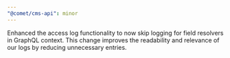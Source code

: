 ```yaml
---
"@comet/cms-api": minor
---
```


Enhanced the access log functionality to now skip logging for field resolvers in GraphQL context. This change improves the readability and relevance of our logs by reducing unnecessary entries.
